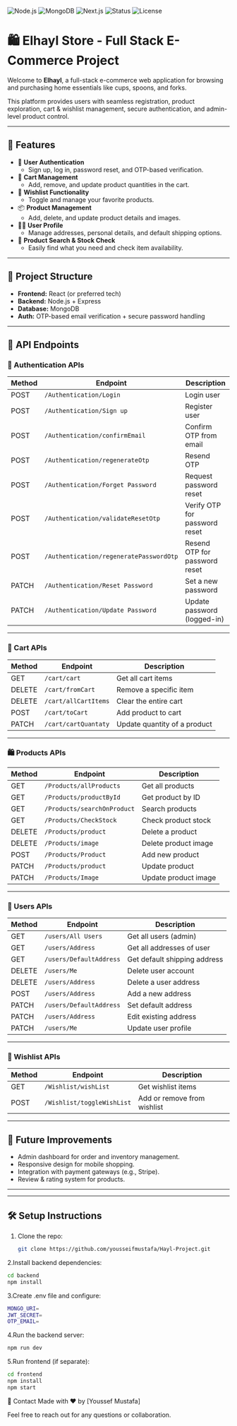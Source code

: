 ![Node.js](https://img.shields.io/badge/Backend-Node.js-green?logo=node.js)
![MongoDB](https://img.shields.io/badge/Database-MongoDB-brightgreen?logo=mongodb)
![Next.js](https://img.shields.io/badge/Next.js-Frontend-black?logo=next.js)
![Status](https://img.shields.io/badge/Project-Completed-brightgreen)
![License](https://img.shields.io/badge/License-MIT-lightgrey)



# 🛍️ Elhayl Store - Full Stack E-Commerce Project

Welcome to **Elhayl**, a full-stack e-commerce web application for browsing and purchasing home essentials like cups, spoons, and forks.

This platform provides users with seamless registration, product exploration, cart & wishlist management, secure authentication, and admin-level product control.

---

## 🚀 Features

- 🔐 **User Authentication**
  - Sign up, log in, password reset, and OTP-based verification.
- 🛒 **Cart Management**
  - Add, remove, and update product quantities in the cart.
- 💖 **Wishlist Functionality**
  - Toggle and manage your favorite products.
- 📦 **Product Management**
  - Add, delete, and update product details and images.
- 🧑‍💼 **User Profile**
  - Manage addresses, personal details, and default shipping options.
- 🔎 **Product Search & Stock Check**
  - Easily find what you need and check item availability.

---

## 📁 Project Structure

- **Frontend:** React (or preferred tech)
- **Backend:** Node.js + Express
- **Database:** MongoDB
- **Auth:** OTP-based email verification + secure password handling

---

## 📡 API Endpoints

### 🔐 Authentication APIs

| Method | Endpoint                            | Description                    |
|--------|-------------------------------------|--------------------------------|
| POST   | `/Authentication/Login`             | Login user                     |
| POST   | `/Authentication/Sign up`           | Register user                  |
| POST   | `/Authentication/confirmEmail`      | Confirm OTP from email         |
| POST   | `/Authentication/regenerateOtp`     | Resend OTP                     |
| POST   | `/Authentication/Forget Password`   | Request password reset         |
| POST   | `/Authentication/validateResetOtp`  | Verify OTP for password reset  |
| POST   | `/Authentication/regeneratePasswordOtp` | Resend OTP for password reset |
| PATCH  | `/Authentication/Reset Password`    | Set a new password             |
| PATCH  | `/Authentication/Update Password`   | Update password (logged-in)    |

---

### 🛒 Cart APIs

| Method | Endpoint                | Description                  |
|--------|-------------------------|------------------------------|
| GET    | `/cart/cart`            | Get all cart items           |
| DELETE | `/cart/fromCart`        | Remove a specific item       |
| DELETE | `/cart/allCartItems`    | Clear the entire cart        |
| POST   | `/cart/toCart`          | Add product to cart          |
| PATCH  | `/cart/cartQuantaty`    | Update quantity of a product |

---

### 🛍️ Products APIs

| Method | Endpoint                  | Description                  |
|--------|---------------------------|------------------------------|
| GET    | `/Products/allProducts`   | Get all products             |
| GET    | `/Products/productById`   | Get product by ID            |
| GET    | `/Products/searchOnProduct` | Search products             |
| GET    | `/Products/CheckStock`    | Check product stock          |
| DELETE | `/Products/product`       | Delete a product             |
| DELETE | `/Products/image`         | Delete product image         |
| POST   | `/Products/Product`       | Add new product              |
| PATCH  | `/Products/product`       | Update product               |
| PATCH  | `/Products/Image`         | Update product image         |

---

### 👤 Users APIs

| Method | Endpoint               | Description                       |
|--------|------------------------|-----------------------------------|
| GET    | `/users/All Users`     | Get all users (admin)             |
| GET    | `/users/Address`       | Get all addresses of user         |
| GET    | `/users/DefaultAddress`| Get default shipping address      |
| DELETE | `/users/Me`            | Delete user account               |
| DELETE | `/users/Address`       | Delete a user address             |
| POST   | `/users/Address`       | Add a new address                 |
| PATCH  | `/users/DefaultAddress`| Set default address               |
| PATCH  | `/users/Address`       | Edit existing address             |
| PATCH  | `/users/Me`            | Update user profile               |

---

### 💖 Wishlist APIs

| Method | Endpoint                 | Description               |
|--------|--------------------------|---------------------------|
| GET    | `/Wishlist/wishList`     | Get wishlist items        |
| POST   | `/Wishlist/toggleWishList`| Add or remove from wishlist |

---

## 🧪 Future Improvements

- Admin dashboard for order and inventory management.
- Responsive design for mobile shopping.
- Integration with payment gateways (e.g., Stripe).
- Review & rating system for products.

---


---

## 🛠️ Setup Instructions

1. Clone the repo:
   ```bash
   git clone https://github.com/yousseifmustafa/Hayl-Project.git

2.Install backend dependencies:
   ```bash
   cd backend
   npm install
```
3.Create .env file and configure:
   ```bash
   MONGO_URI=
   JWT_SECRET=
   OTP_EMAIL=
```
4.Run the backend server:
   ```bash
   npm run dev
```
5.Run frontend (if separate):
   ```bash
   cd frontend
   npm install
   npm start
```

📧 Contact
Made with ❤️ by [Youssef Mustafa]

Feel free to reach out for any questions or collaboration.


